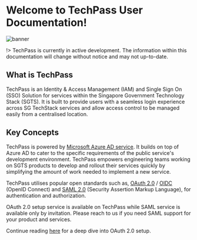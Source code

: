 # Welcome to TechPass User Documentation!
![banner](assets/images/banner.png)

!> TechPass is currently in active development. The information within this documentation will change without notice and may not up-to-date.

## What is TechPass
TechPass is an Identity & Access Management (IAM) and Single Sign On (SSO) Solution for services within the Singapore Government Technology Stack (SGTS).
It is built to provide users with a seamless login experience across SG TechStack services and allow access control to be managed easily from a centralised location.

## Key Concepts
TechPass is powered by [Microsoft Azure AD service](https://azure.microsoft.com/en-us/services/active-directory/). 
It builds on top of Azure AD to cater to the specific requirements of the public service's development environment. 
TechPass empowers engineering teams working on SGTS products to develop and rollout their services quickly by simplifying the amount of work needed to implement a new service.

TechPass utilises popular open standards such as, [OAuth 2.0](https://oauth.net/2/) / [OIDC](https://openid.net/connect/) (OpenID Connect) 
and [SAML 2.0](http://docs.oasis-open.org/security/saml/Post2.0/sstc-saml-tech-overview-2.0.html) (Security Assertion Markup Language), 
for authentication and authorization.

OAuth 2.0 setup service is available on TechPass while SAML service is available only by invitation. 
Please reach to us if you need SAML support for your product and services.

Continue reading [here](/concepts/oauth2.md) for a deep dive into OAuth 2.0 setup.

